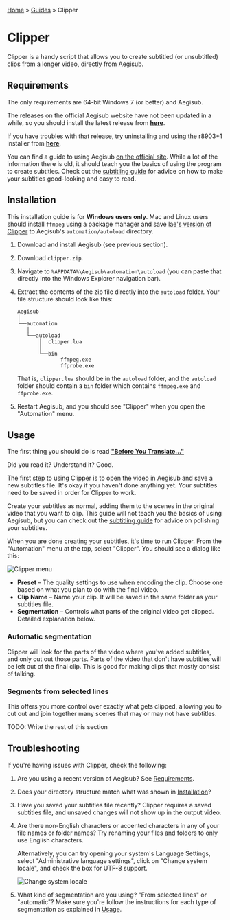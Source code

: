 [Home](../index.md) » [Guides](index.md) » Clipper

# Clipper

Clipper is a handy script that allows you to create subtitled (or unsubtitled) clips from a longer video,
directly from Aegisub.

## Requirements

The only requirements are 64-bit Windows 7 (or better) and Aegisub.

The releases on the official Aegisub website have not been updated in a while,
so you should install the latest release from **[here](http://plorkyeran.com/aegisub/)**.

If you have troubles with that release, try uninstalling and using the
r8903+1 installer from **[here](https://www.goodjobmedia.com/fansubbing/)**.

You can find a guide to using Aegisub [on the official site](http://docs.aegisub.org/3.2/Main_Page/).
While a lot of the information there is old, it should teach you the
basics of using the program to create subtitles.
Check out the [subtitling guide](subtitling.md) for advice on how to make your subtitles
good-looking and easy to read.

## Installation

This installation guide is for **Windows users only**.
Mac and Linux users should install `ffmpeg` using a package manager and save
[lae's version of Clipper](https://github.com/idolactivities/scripts/blob/master/aegisub/clipper.lua)
to Aegisub's `automation/autoload` directory.

1. Download and install Aegisub (see previous section).
2. Download `clipper.zip`.
3. Navigate to `%APPDATA%\Aegisub\automation\autoload` (you can paste that directly into the Windows Explorer navigation bar).
4. Extract the contents of the zip file directly into the `autoload` folder. Your file structure should look like this:  

    ```
    Aegisub
    │
    └──automation
       │
       └──autoload
           │  clipper.lua
           │
           └──bin
                  ffmpeg.exe
                  ffprobe.exe
    ```

    That is, `clipper.lua` should be in the `autoload` folder, and the `autoload` folder should contain a `bin` folder which contains `ffmpeg.exe` and `ffprobe.exe`.
5. Restart Aegisub, and you should see "Clipper" when you open the "Automation" menu.

## Usage

The first thing you should do is read **["Before You Translate..."](../vtuber/translating.md)**

Did you read it? Understand it? Good.

The first step to using Clipper is to open the video in Aegisub and save a new subtitles file.
It's okay if you haven't done anything yet. Your subtitles need to be saved in order for Clipper to work.

Create your subtitles as normal, adding them to the scenes in the original video that you want to clip.
This guide will not teach you the basics of using Aegisub, but you can check out the
[subtitling guide](subtitling.md) for advice on polishing your subtitles.

When you are done creating your subtitles, it's time to run Clipper.
From the "Automation" menu at the top, select "Clipper".
You should see a dialog like this:

![Clipper menu](/scripts/assets/img/guides_clipper_clipper_menu.png)

* **Preset** – The quality settings to use when encoding the clip.
Choose one based on what you plan to do with the final video.
* **Clip Name** – Name your clip. It will be saved in the same folder as your subtitles file.
* **Segmentation** – Controls what parts of the original video get clipped.
Detailed explanation below.

### Automatic segmentation

Clipper will look for the parts of the video where you've added subtitles, and only cut out those parts.
Parts of the video that don't have subtitles will be left out of the final clip.
This is good for making clips that mostly consist of talking.

### Segments from selected lines

This offers you more control over exactly what gets clipped, allowing you to cut out and join
together many scenes that may or may not have subtitles.

TODO: Write the rest of this section

## Troubleshooting

If you're having issues with Clipper, check the following:

1. Are you using a recent version of Aegisub? See [Requirements](#requirements).
2. Does your directory structure match what was shown in [Installation](#installation)?
3. Have you saved your subtitles file recently? Clipper requires a saved subtitles file,
and unsaved changes will not show up in the output video.
4. Are there non-English characters or accented characters in any of your file names
or folder names? Try renaming your files and folders to only use English characters.

   Alternatively, you can try opening your system's Language Settings, select
   "Administrative language settings", click on "Change system locale", and check the
   box for UTF-8 support.

   ![Change system locale](/scripts/assets/img/guides_clipper_locale_settings.png)
5. What kind of segmentation are you using? "From selected lines" or "automatic"?
Make sure you're follow the instructions for each type of segmentation as
explained in [Usage](#usage).
